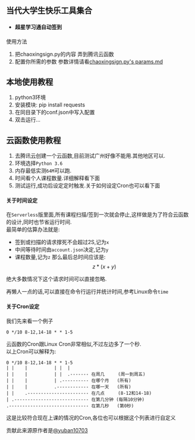 ## 当代大学生快乐工具集合

* #### 超星学习通自动签到
使用方法 
1. 把chaoxingsign.py的内容 弄到腾讯云函数
1. 配置你所需的参数 参数详情请看[chaoxingsign.py's params.md](https://github.com/YtMuay/3CCKfHtw/blob/master/chaoxinsign/576J8jPF/5/7/6J8jP/F/chaoxingsign.py's%20params.md)

## 本地使用教程
1. python3环境
2. 安装模块: pip install requests
3. 在同目录下的conf.json中写入配置
4. 双击运行...
## 云函数使用教程
1. 去腾讯云创建一个云函数,目前测试广州好像不能用.其他地区可以.
2. 环境选择`Python 3.6`
3. 内存最低实测`64M`可以跑.
4. 时间看个人课程数量.详细解释看下面
5. 测试运行,成功后设定定时触发.关于如何设定Cron也可以看下面

#### 关于时间设定
<script type="text/javascript" src="https://cdn.mathjax.org/mathjax/latest/MathJax.js?config=default"></script>

在`Serverless`版里面,所有课程扫描/签到一次就会停止,这样做是为了符合云函数的设计,同时也节省运行时间.  
最简单的估算办法就是:
* 签到或扫描的请求撑死不会超过2S,记为`x`
* 中间等待时间由`account.json`决定,记为`y`
* 课程数量,记为`z`
那么最后总时间应该是:   
$$z*(x+y)$$

绝大多数情况下这个请求时间可以直接忽略.

再懒人一点的话,可以直接在命令行运行并统计时间,参考Linux命令`time` 

#### 关于Cron设定
我们先来看一个例子

```
0 */10 8-12,14-18 * * 1-5
```

云函数的Cron跟Linux Cron非常相似,不过左边多了一个秒.  
以上Cron可以解释为: 

```
0 */10 8-12,14-18 * * 1-5
| |    |          | |  |
| |    |          | |  .------- 在周几     (周一到周五)
| |    |          | .---------- 在哪个月   (所有)  
| |    |          .------------ 在哪一天   (所有)
| |    .----------------------- 在几点     (8-12和14-18) 
| .---------------------------- 在第几分钟 (每隔10分钟)
.------------------------------ 在第几秒   (第0秒)
```
这是比较符合现在上课的情况的Cron,各位也可以根据这个列表进行自定义

贡献此来源原作者是[@yuban10703](https://github.com/yuban10703/chaoxingsign)
